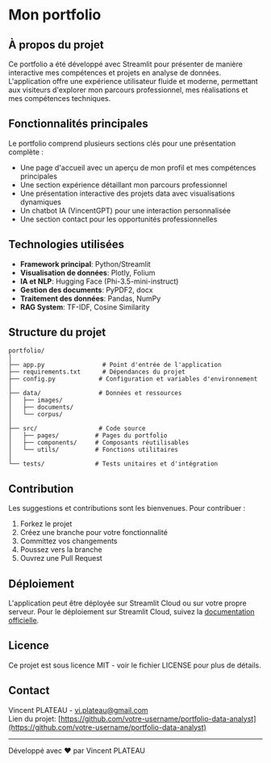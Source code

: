 # Mon portfolio 

## À propos du projet

Ce portfolio a été développé avec Streamlit pour présenter de manière interactive mes compétences et projets en analyse de données. L'application offre une expérience utilisateur fluide et moderne, permettant aux visiteurs d'explorer mon parcours professionnel, mes réalisations et mes compétences techniques.

## Fonctionnalités principales

Le portfolio comprend plusieurs sections clés pour une présentation complète :

- Une page d'accueil avec un aperçu de mon profil et mes compétences principales
- Une section expérience détaillant mon parcours professionnel
- Une présentation interactive des projets data avec visualisations dynamiques
- Un chatbot IA (VincentGPT) pour une interaction personnalisée
- Une section contact pour les opportunités professionnelles

## Technologies utilisées

- **Framework principal**: Python/Streamlit
- **Visualisation de données**: Plotly, Folium
- **IA et NLP**: Hugging Face (Phi-3.5-mini-instruct)
- **Gestion des documents**: PyPDF2, docx
- **Traitement des données**: Pandas, NumPy
- **RAG System**: TF-IDF, Cosine Similarity

## Structure du projet

```
portfolio/
│
├── app.py                # Point d'entrée de l'application
├── requirements.txt      # Dépendances du projet
├── config.py            # Configuration et variables d'environnement
│
├── data/                # Données et ressources
│   ├── images/         
│   ├── documents/      
│   └── corpus/         
│
├── src/                 # Code source
│   ├── pages/          # Pages du portfolio
│   ├── components/     # Composants réutilisables
│   └── utils/          # Fonctions utilitaires
│
└── tests/              # Tests unitaires et d'intégration
```

## Contribution

Les suggestions et contributions sont les bienvenues. Pour contribuer :

1. Forkez le projet
2. Créez une branche pour votre fonctionnalité
3. Committez vos changements
4. Poussez vers la branche
5. Ouvrez une Pull Request

## Déploiement

L'application peut être déployée sur Streamlit Cloud ou sur votre propre serveur. Pour le déploiement sur Streamlit Cloud, suivez la [documentation officielle](https://docs.streamlit.io/streamlit-cloud).

## Licence

Ce projet est sous licence MIT - voir le fichier LICENSE pour plus de détails.

## Contact

Vincent PLATEAU - vi.plateau@gmail.com  
Lien du projet: [https://github.com/votre-username/portfolio-data-analyst](https://github.com/votre-username/portfolio-data-analyst)

---
Développé avec ❤️ par Vincent PLATEAU
